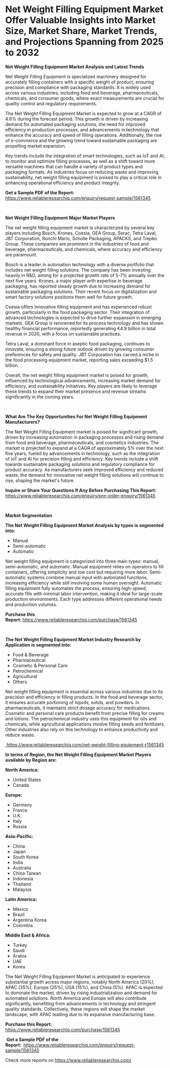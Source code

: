 <p><h1>Net Weight Filling Equipment Market Offer Valuable Insights into Market Size, Market Share, Market Trends, and Projections Spanning from 2025 to 2032</h1></p><p><strong>Net Weight Filling Equipment Market Analysis and Latest Trends</strong></p>
<p><p>Net Weight Filling Equipment is specialized machinery designed for accurately filling containers with a specific weight of product, ensuring precision and compliance with packaging standards. It is widely used across various industries, including food and beverage, pharmaceuticals, chemicals, and consumer goods, where exact measurements are crucial for quality control and regulatory requirements.</p><p>The Net Weight Filling Equipment Market is expected to grow at a CAGR of 4.6% during the forecast period. This growth is driven by increasing demand for automated packaging solutions, the need for improved efficiency in production processes, and advancements in technology that enhance the accuracy and speed of filling operations. Additionally, the rise of e-commerce and the growing trend toward sustainable packaging are propelling market expansion. </p><p>Key trends include the integration of smart technologies, such as IoT and AI, to monitor and optimize filling processes, as well as a shift toward more versatile machines that can handle a variety of product types and packaging formats. As industries focus on reducing waste and improving sustainability, net weight filling equipment is poised to play a critical role in enhancing operational efficiency and product integrity.</p></p>
<p><strong>Get a Sample PDF of the Report:&nbsp;</strong> <a href="https://www.reliableresearchiq.com/enquiry/request-sample/1561345?utm_campaign=1842&utm_medium=2&utm_source=Github&utm_content=ia&utm_term=25022025&utm_id=net-weight-filling-equipment">https://www.reliableresearchiq.com/enquiry/request-sample/1561345</a></p>
<p>&nbsp;</p>
<p><strong>Net Weight Filling Equipment Major Market Players</strong></p>
<p><p>The net weight filling equipment market is characterized by several key players including Bosch, Krones, Coesia, GEA Group, Serac, Tetra Laval, JBT Corporation, Ronchi Mario, Scholle Packaging, APACKS, and Trepko Group. These companies are prominent in the industries of food and beverage, pharmaceuticals, and chemicals, where accuracy and efficiency are paramount.</p><p>Bosch is a leader in automation technology with a diverse portfolio that includes net weight filling solutions. The company has been investing heavily in R&D, aiming for a projected growth rate of 5-7% annually over the next five years. Krones, a major player with expertise in beverage packaging, has reported steady growth due to increasing demand for sustainable packaging solutions. Their recent focus on digitalization and smart factory solutions positions them well for future growth.</p><p>Coesia offers innovative filling equipment and has experienced robust growth, particularly in the food packaging sector. Their integration of advanced technologies is expected to drive further expansion in emerging markets. GEA Group is renowned for its process technology and has shown healthy financial performance, reportedly generating €4.9 billion in total revenue in 2020, with a focus on sustainable practices.</p><p>Tetra Laval, a dominant force in aseptic food packaging, continues to innovate, ensuring a strong future outlook driven by growing consumer preferences for safety and quality. JBT Corporation has carved a niche in the food processing equipment market, reporting sales exceeding $1.5 billion.</p><p>Overall, the net weight filling equipment market is poised for growth, influenced by technological advancements, increasing market demand for efficiency, and sustainability initiatives. Key players are likely to leverage these trends to expand their market presence and revenue streams significantly in the coming years.</p></p>
<p>&nbsp;</p>
<p><strong>What Are The Key Opportunities For Net Weight Filling Equipment Manufacturers?</strong></p>
<p><p>The Net Weight Filling Equipment market is poised for significant growth, driven by increasing automation in packaging processes and rising demand from food and beverage, pharmaceuticals, and cosmetics industries. The market is projected to expand at a CAGR of approximately 5% over the next five years, fueled by advancements in technology, such as the integration of IoT and AI for precision filling and efficiency. Key trends include a shift towards sustainable packaging solutions and regulatory compliance for product accuracy. As manufacturers seek improved efficiency and reduced waste, the demand for innovative net weight filling solutions will continue to rise, shaping the market's future.</p></p>
<p><strong>Inquire or Share Your Questions If Any Before Purchasing This Report:</strong> <a href="https://www.reliableresearchiq.com/enquiry/pre-order-enquiry/1561345?utm_campaign=1842&utm_medium=2&utm_source=Github&utm_content=ia&utm_term=25022025&utm_id=net-weight-filling-equipment">https://www.reliableresearchiq.com/enquiry/pre-order-enquiry/1561345</a></p>
<p>&nbsp;</p>
<p><strong>Market Segmentation</strong></p>
<p><strong>The Net Weight Filling Equipment Market Analysis by types is segmented into:</strong></p>
<p><ul><li>Manual</li><li>Semi-automatic</li><li>Automatic</li></ul></p>
<p><p>Net weight filling equipment is categorized into three main types: manual, semi-automatic, and automatic. Manual equipment relies on operators to fill containers, offering simplicity and low cost but requiring more labor. Semi-automatic systems combine manual input with automated functions, increasing efficiency while still involving some human oversight. Automatic filling equipment fully automates the process, ensuring high-speed, accurate fills with minimal labor intervention, making it ideal for large-scale production environments. Each type addresses different operational needs and production volumes.</p></p>
<p><strong>Purchase this Report:&nbsp;</strong><a href="https://www.reliableresearchiq.com/purchase/1561345?utm_campaign=1842&utm_medium=2&utm_source=Github&utm_content=ia&utm_term=25022025&utm_id=net-weight-filling-equipment">https://www.reliableresearchiq.com/purchase/1561345</a></p>
<p>&nbsp;</p>
<p><strong>The Net Weight Filling Equipment Market Industry Research by Application is segmented into:</strong></p>
<p><ul><li>Food & Beverage</li><li>Pharmaceutical</li><li>Cosmetic & Personal Care</li><li>Petrochemical</li><li>Agricultural</li><li>Others</li></ul></p>
<p><p>Net weight filling equipment is essential across various industries due to its precision and efficiency in filling products. In the food and beverage sector, it ensures accurate portioning of liquids, solids, and powders. In pharmaceuticals, it maintains strict dosage accuracy for medications. Cosmetic and personal care products benefit from precise filling for creams and lotions. The petrochemical industry uses this equipment for oils and chemicals, while agricultural applications involve filling seeds and fertilizers. Other industries also rely on this technology to enhance productivity and reduce waste.</p></p>
<p><a href="https://www.reliableresearchiq.com/net-weight-filling-equipment-r1561345?utm_campaign=1842&utm_medium=2&utm_source=Github&utm_content=ia&utm_term=25022025&utm_id=net-weight-filling-equipment">&nbsp;https://www.reliableresearchiq.com/net-weight-filling-equipment-r1561345</a></p>
<p><strong>In terms of Region, the Net Weight Filling Equipment Market Players available by Region are:</strong></p>
<p>
    <p> <strong> North America: </strong>
        <ul>
            <li>United States</li>
            <li>Canada</li>
        </ul>
        </p> 
    <p> <strong> Europe: </strong>
        <ul>
            <li>Germany</li>
            <li>France</li>
            <li>U.K.</li>
            <li>Italy</li>
            <li>Russia</li>
        </ul>
        </p> 
    <p> <strong> Asia-Pacific: </strong>
        <ul>
            <li>China</li>
            <li>Japan</li>
            <li>South Korea</li>
            <li>India</li>
            <li>Australia</li>
            <li>China Taiwan</li>
            <li>Indonesia</li>
            <li>Thailand</li>
            <li>Malaysia</li>
        </ul>
        </p> 
    <p> <strong> Latin America: </strong>
        <ul>
            <li>Mexico</li>
            <li>Brazil</li>
            <li>Argentina Korea</li>
            <li>Colombia</li>
        </ul>
        </p> 
    <p> <strong> Middle East & Africa: </strong>
        <ul>
            <li>Turkey</li>
            <li>Saudi</li>
            <li>Arabia</li>
            <li>UAE</li>
            <li>Korea</li>
        </ul>
    </p>
    </p>
<p><p>The Net Weight Filling Equipment Market is anticipated to experience substantial growth across major regions, notably North America (20%), APAC (35%), Europe (25%), USA (15%), and China (5%). APAC is expected to dominate the market, driven by rising industrialization and demand for automated solutions. North America and Europe will also contribute significantly, benefiting from advancements in technology and stringent quality standards. Collectively, these regions will shape the market landscape, with APAC leading due to its expansive manufacturing base.</p></p>
<p><strong>Purchase this Report: </strong><a href="https://www.reliableresearchiq.com/purchase/1561345?utm_campaign=1842&utm_medium=2&utm_source=Github&utm_content=ia&utm_term=25022025&utm_id=net-weight-filling-equipment">https://www.reliableresearchiq.com/purchase/1561345</a></p>
<p>&nbsp;<strong>Get a Sample PDF of the Report:&nbsp;&nbsp;</strong><a href="https://www.reliableresearchiq.com/enquiry/request-sample/1561345?utm_campaign=1842&utm_medium=2&utm_source=Github&utm_content=ia&utm_term=25022025&utm_id=net-weight-filling-equipment">https://www.reliableresearchiq.com/enquiry/request-sample/1561345</a></p>
<p><strong></strong></p>
<p>Check more reports on <a href="https://www.reliableresearchiq.com/?utm_campaign=1842&utm_medium=2&utm_source=Github&utm_content=ia&utm_term=25022025&utm_id=net-weight-filling-equipment">https://www.reliableresearchiq.com/</a></p>